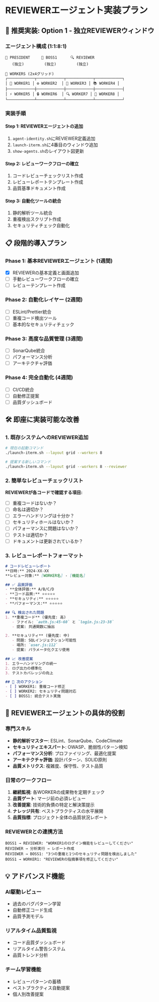 # REVIEWERエージェント実装プラン

## 🎯 推奨実装: Option 1 - 独立REVIEWERウィンドウ

### エージェント構成 (1:1:8:1)
```
👑 PRESIDENT     💼 BOSS1      🔍 REVIEWER
   (独立)         (独立)         (独立)

👥 WORKERS (2x4グリッド)
┌────────────┬────────────┬────────────┬────────────┐
│ 🎨 WORKER1 │ ⚙️ WORKER2  │ 🧪 WORKER3 │ 📚 WORKER4 │
├────────────┼────────────┼────────────┼────────────┤
│ ⚡ WORKER5 │ 🔒 WORKER6  │ 🔍 WORKER7 │ 🚀 WORKER8 │
└────────────┴────────────┴────────────┴────────────┘
```

### 実装手順

#### Step 1: REVIEWERエージェントの追加
1. `agent-identity.sh`にREVIEWER定義追加
2. `launch-iterm.sh`に4番目のウィンドウ追加
3. `show-agents.sh`のレイアウト図更新

#### Step 2: レビューワークフローの確立
1. コードレビューチェックリスト作成
2. レビューレポートテンプレート作成
3. 品質基準ドキュメント作成

#### Step 3: 自動化ツールの統合
1. 静的解析ツール統合
2. 重複検出スクリプト作成
3. セキュリティチェック自動化

## 📋 段階的導入プラン

### Phase 1: 基本REVIEWERエージェント (1週間)
- [x] REVIEWERの基本定義と画面追加
- [ ] 手動レビューワークフローの確立
- [ ] レビューテンプレート作成

### Phase 2: 自動化レイヤー (2週間)
- [ ] ESLint/Prettier統合
- [ ] 重複コード検出ツール
- [ ] 基本的なセキュリティチェック

### Phase 3: 高度な品質管理 (3週間)
- [ ] SonarQube統合
- [ ] パフォーマンス分析
- [ ] アーキテクチャ評価

### Phase 4: 完全自動化 (4週間)
- [ ] CI/CD統合
- [ ] 自動修正提案
- [ ] 品質ダッシュボード

## 🛠️ 即座に実装可能な改善

### 1. 既存システムへのREVIEWER追加

```bash
# 現在の起動コマンド
./launch-iterm.sh --layout grid --workers 8

# 提案する新しいコマンド
./launch-iterm.sh --layout grid --workers 8 --reviewer
```

### 2. 簡単なレビューチェックリスト

**REVIEWERが各コードで確認する項目:**
- [ ] 重複コードはないか？
- [ ] 命名は適切か？
- [ ] エラーハンドリングは十分か？
- [ ] セキュリティホールはないか？
- [ ] パフォーマンスに問題はないか？
- [ ] テストは適切か？
- [ ] ドキュメントは更新されているか？

### 3. レビューレポートフォーマット

```markdown
# コードレビューレポート
**日時:** 2024-XX-XX
**レビュー対象:** [WORKER名] - [機能名]

## ✅ 品質評価
- **全体評価:** A/B/C/D
- **コード品質:** ⭐⭐⭐⭐⭐
- **セキュリティ:** ⭐⭐⭐⭐⭐
- **パフォーマンス:** ⭐⭐⭐⭐⭐

## 🔍 検出された問題
1. **重複コード** (優先度: 高)
   - ファイル: `auth.js:45-60` と `login.js:23-38`
   - 提案: 共通関数に抽出

2. **セキュリティ** (優先度: 中)
   - 問題: SQLインジェクション可能性
   - 場所: `user.js:112`
   - 提案: パラメータ化クエリ使用

## 📈 改善提案
1. エラーハンドリングの統一
2. ログ出力の標準化
3. テストカバレッジの向上

## 🎯 次のアクション
- [ ] WORKER1: 重複コード修正
- [ ] WORKER2: セキュリティ問題対応
- [ ] BOSS1: 統合テスト実施
```

## 🤖 REVIEWERエージェントの具体的役割

### 専門スキル
- **静的解析マスター**: ESLint、SonarQube、CodeClimate
- **セキュリティエキスパート**: OWASP、脆弱性パターン検知
- **パフォーマンス分析**: プロファイリング、最適化提案
- **アーキテクチャ評価**: 設計パターン、SOLID原則
- **品質メトリクス**: 複雑度、保守性、テスト品質

### 日常のワークフロー
1. **継続監視**: 各WORKERの成果物を定期チェック
2. **品質ゲート**: マージ前の必須レビュー
3. **改善提案**: 技術的負債の特定と解決策提示
4. **ナレッジ共有**: ベストプラクティスの水平展開
5. **品質指標**: プロジェクト全体の品質状況レポート

### REVIEWERとの連携方法
```
BOSS1 → REVIEWER: "WORKER1のログイン機能をレビューしてください"
REVIEWER → 分析実行 → レポート作成
REVIEWER → BOSS1: "3つの重複と1つのセキュリティ問題を検出しました"
BOSS1 → WORKER1: "REVIEWERの指摘事項を修正してください"
```

## 💡 アドバンスド機能

### AI駆動レビュー
- 過去のバグパターン学習
- 自動修正コード生成
- 品質予測モデル

### リアルタイム品質監視
- コード品質ダッシュボード
- リアルタイム警告システム
- 品質トレンド分析

### チーム学習機能
- レビューパターンの蓄積
- ベストプラクティス自動提案
- 個人別改善提案
